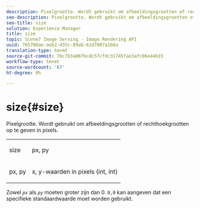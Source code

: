 ```yaml
---
description: Pixelgrootte. Wordt gebruikt om afbeeldingsgrootten of rechthoekgrootten op te geven in pixels.
seo-description: Pixelgrootte. Wordt gebruikt om afbeeldingsgrootten of rechthoekgrootten op te geven in pixels.
seo-title: size
solution: Experience Manager
title: size
topic: Scene7 Image Serving - Image Rendering API
uuid: 765700ae-aeb2-435c-89ab-61d7007a1b8a
translation-type: tm+mt
source-git-commit: 7bc7b3a86fbcdc57cfdc31745fae3afc06e44b15
workflow-type: tm+mt
source-wordcount: '67'
ht-degree: 0%

---
```



# size{#size}

Pixelgrootte. Wordt gebruikt om afbeeldingsgrootten of rechthoekgrootten op te geven in pixels.

<table id="simpletable_06761BED6FF14C2A83745A78B10D3419"> 
 <tr class="strow"> 
  <td class="stentry"> <p><span class="codeph"> <span class="varname"> size</span> </span> </p> </td> 
  <td class="stentry"> <p><span class="codeph"> <span class="varname"> px, py</span> </span> </p></td> 
 </tr> 
 <tr class="strow"> 
  <td class="stentry"> <p><span class="codeph"> <span class="varname"> px, py</span> </span> </p></td> 
  <td class="stentry"> <p>x, y-waarden in pixels (int, int) </p></td> 
 </tr> 
</table>

Zowel *`px`* als *`py`* moeten groter zijn dan 0. `0,0` kan aangeven dat een specifieke standaardwaarde moet worden gebruikt.

